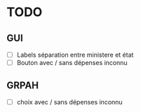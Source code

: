 # TODO
## GUI
- [ ] Labels séparation entre ministere et état
- [ ] Bouton avec / sans dépenses inconnu
## GRPAH
- [ ] choix avec / sans dépenses inconnu